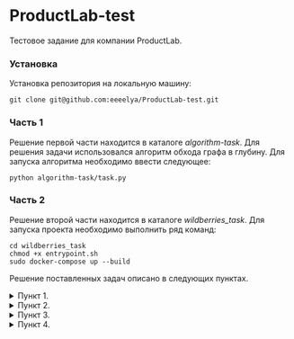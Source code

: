 # ProductLab-test
Тестовое задание для компании ProductLab.

### Установка

Установка репозитория на локальную машину:

    git clone git@github.com:eeeelya/ProductLab-test.git

### Часть 1

Решение первой части находится в каталоге *algorithm-task*. Для решения задачи
использовался алгоритм обхода графа в глубину. Для запуска алгоритма необходимо ввести
следующее:
    
    python algorithm-task/task.py

### Часть 2
    
Решение второй части находится в каталоге *wildberries_task*. Для запуска проекта необходимо
выполнить ряд команд:

    cd wildberries_task
    chmod +x entrypoint.sh
    sudo docker-compose up --build

Решение поставленных задач описано в следующих пунктах.

<details>
  <summary>Пункт 1.</summary>
Сперва необходимо было найти HTTP запрос, который в json формате возрашал бы информацию
о товаре. Данный запрос был найден в инспекции страницы, но после проверки на других страницах
стало понятно, что этот запрос отличается для каждого товара с ним могут возникнуть 
проблемы. Решением появилось после 10 минут, проведенных в google. Был найден запрос, который 
одинаков для всех страниц, за исключением артикула.
</details>

<details>
  <summary>Пункт 2.</summary>
Далее требовалось написать API. Для рещения этой задачи использовалась *APIView*
с переопределенным методом *post*, также был реализован сереализатор *InputSerializator*
 для валидорования полученных данных.
</details>


<details>
  <summary>Пункт 3.</summary>
 При помощи *aiohttp* была написана функция, которая получает необходимые данные
 из отправленного запроса. А для ее выполнения была реализована функция 
 *make_request*, которая обеспечивает выполнение асинхронного кода до конца. Но в этом пункте
 возник вопрос по поводу использования Pydantic, потому что, как мне кажется, это немного странное решение,
 ведь мы используем drf, в котором есть свои сериализаторы. В любом случае, после выполнения запросов, создается
 Pydantic объект.
</details>

<details>
    <summary>Пункт 4.</summary>
 В результате получилось готовое приложение для получения данных по артикулам. 
 Приложение имеет обработку ошибок, что обеспечивает стабильную работу.
</details>
